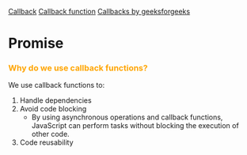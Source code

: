 [Callback](https://developer.mozilla.org/en-US/docs/Glossary/Callback_function)
[Callback function](https://www.geeksforgeeks.org/javascript-callbacks/)
[Callbacks by geeksforgeeks](https://www.geeksforgeeks.org/javascript-callbacks/)

# Promise

### <span style="color:orange;">Why do we use callback functions?</span>

We use callback functions to:

1. Handle dependencies
2. Avoid code blocking
   - By using asynchronous operations and callback functions, JavaScript can perform tasks without blocking the execution of other code.
3. Code reusability
